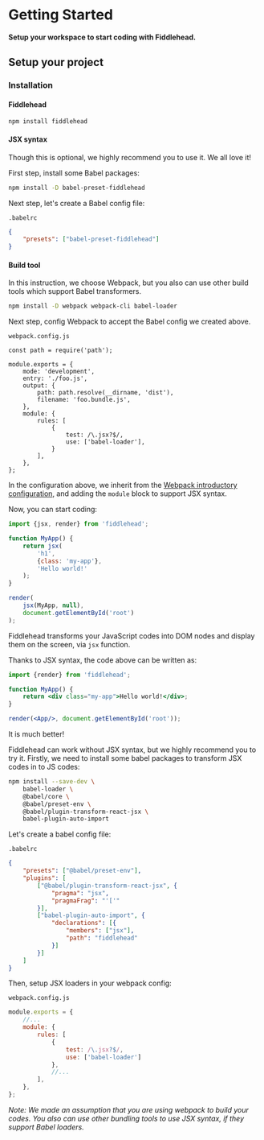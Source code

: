 # Getting Started

**Setup your workspace to start coding with Fiddlehead.**

## Setup your project

### Installation

#### Fiddlehead

```
npm install fiddlehead
```

#### JSX syntax

Though this is optional, we highly recommend you to use it. We all love it!

First step, install some Babel packages:

```bash
npm install -D babel-preset-fiddlehead
```

Next step, let's create a Babel config file:

`.babelrc`

```json
{
    "presets": ["babel-preset-fiddlehead"]
}
```

#### Build tool

In this instruction, we choose Webpack, but you also can use other build tools which support Babel transformers.

```bash
npm install -D webpack webpack-cli babel-loader
```

Next step, config Webpack to accept the Babel config we created above.

`webpack.config.js`

```js{"data-line":"10-17"}
const path = require('path');

module.exports = {
    mode: 'development',
    entry: './foo.js',
    output: {
        path: path.resolve(__dirname, 'dist'),
        filename: 'foo.bundle.js',
    },
    module: {
        rules: [
            {
                test: /\.jsx?$/,
                use: ['babel-loader'],
            }
        ],
    },
};
```

In the configuration above, we inherit from the [Webpack introductory configuration](https://webpack.js.org/concepts/configuration/#introductory-configuration), and adding the `module` block to support JSX syntax.


Now, you can start coding:

```js
import {jsx, render} from 'fiddlehead';

function MyApp() {
    return jsx(
        'h1',
        {class: 'my-app'},
        'Hello world!'
    );
}

render(
    jsx(MyApp, null),
    document.getElementById('root')
);
```

Fiddlehead transforms your JavaScript codes into DOM nodes and display them on the screen, via `jsx` function.

Thanks to JSX syntax, the code above can be written as:

```jsx
import {render} from 'fiddlehead';

function MyApp() {
    return <div class="my-app">Hello world!</div>;
}

render(<App/>, document.getElementById('root'));
```

It is much better!

Fiddlehead can work without JSX syntax, but we highly recommend you to try it.
Firstly, we need to install some babel packages to transform JSX codes in to JS codes:

```bash
npm install --save-dev \
    babel-loader \
    @babel/core \
    @babel/preset-env \
    @babel/plugin-transform-react-jsx \
    babel-plugin-auto-import
```

Let's create a babel config file:

`.babelrc`

```json
{
    "presets": ["@babel/preset-env"],
    "plugins": [
        ["@babel/plugin-transform-react-jsx", {
            "pragma": "jsx",
            "pragmaFrag": "'['"
        }],
        ["babel-plugin-auto-import", {
            "declarations": [{
                "members": ["jsx"],
                "path": "fiddlehead"
            }]
        }]
    ]
}
```

Then, setup JSX loaders in your webpack config:

`webpack.config.js`

```js
module.exports = {
    //...
    module: {
        rules: [
            {
                test: /\.jsx?$/,
                use: ['babel-loader']
            },
            //...
        ],
    },
};
```

_Note: We made an assumption that you are using webpack to build your codes.
You also can use other bundling tools to use JSX syntax, if they support Babel loaders._
